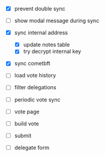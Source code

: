 - [x] prevent double sync
- [ ] show modal message during sync
- [x] sync internal address
    - [x] update notes table
    - [x] try decrypt internal key
- [x] sync cometbft
- [ ] load vote history
- [ ] filter delegations
- [ ] periodic vote sync
- [ ] vote page
- [ ] build vote
- [ ] submit
- [ ] delegate form

